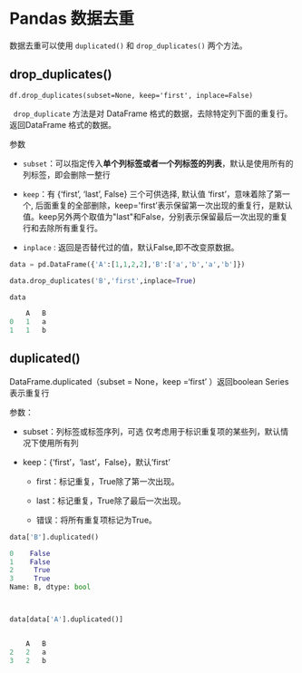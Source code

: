 # Pandas 数据去重 

数据去重可以使用 `duplicated()` 和 `drop_duplicates()` 两个方法。



## drop_duplicates()

`df.drop_duplicates(subset=None, keep='first', inplace=False)`

` drop_duplicate` 方法是对 DataFrame 格式的数据，去除特定列下面的重复行。返回DataFrame 格式的数据。

参数

- `subset`：可以指定传入**单个列标签或者一个列标签的列表**，默认是使用所有的列标签，即会删除一整行

- `keep`：有 {‘first’, ‘last’, False} 三个可供选择, 默认值 ‘first’，意味着除了第一个, 后面重复的全部删除，keep='first’表示保留第一次出现的重复行，是默认值。keep另外两个取值为"last"和False，分别表示保留最后一次出现的重复行和去除所有重复行。

- `inplace` : 返回是否替代过的值，默认False,即不改变原数据。


```python
data = pd.DataFrame({'A':[1,1,2,2],'B':['a','b','a','b']})

data.drop_duplicates('B','first',inplace=True)

data

	A	B
0	1	a
1	1	b

```

## duplicated()

DataFrame.duplicated（subset = None，keep =‘first’ ）返回boolean Series表示重复行

参数：

- subset：列标签或标签序列，可选
  仅考虑用于标识重复项的某些列，默认情况下使用所有列

- keep：{‘first’，‘last’，False}，默认’first’

  - first：标记重复，True除了第一次出现。

  - last：标记重复，True除了最后一次出现。

  - 错误：将所有重复项标记为True。 



```python
data['B'].duplicated()

0    False
1    False
2     True
3     True
Name: B, dtype: bool



data[data['A'].duplicated()]


	A	B
2	2	a
3	2	b
```

